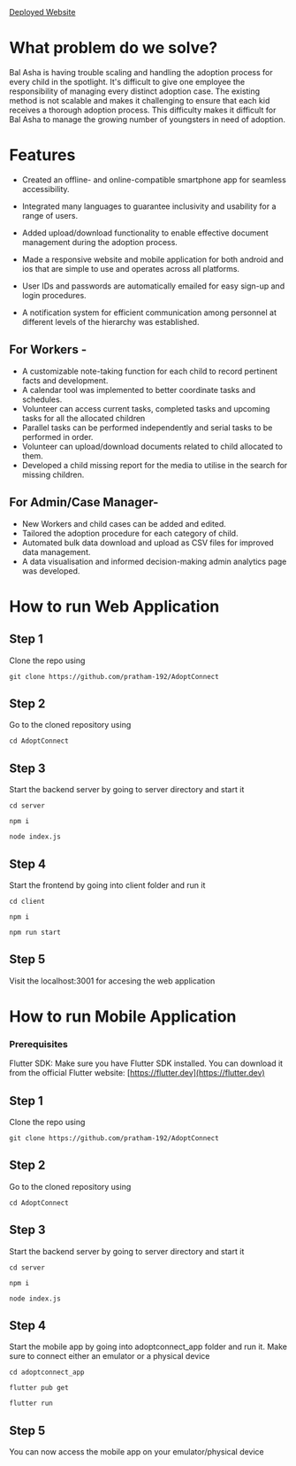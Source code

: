 <a href="adopt-connect.vercel.app">
Deployed Website
</a>

# What problem do we solve?

Bal Asha is having trouble scaling and handling the adoption process for every child in the spotlight. It's difficult to give one employee the responsibility of managing every distinct adoption case. The existing method is not scalable and makes it challenging to ensure that each kid receives a thorough adoption process. This difficulty makes it difficult for Bal Asha to manage the growing number of youngsters in need of adoption.

# Features

- Created an offline- and online-compatible smartphone app for seamless accessibility.

- Integrated many languages to guarantee inclusivity and usability for a range of users.

- Added upload/download functionality to enable effective document management during the adoption process.

- Made a responsive website and mobile application for both android and ios that are simple to use and operates across all platforms.

- User IDs and passwords are automatically emailed for easy sign-up and login procedures.

- A notification system for efficient communication among personnel at different levels of the hierarchy was established. 


## For Workers -
- A customizable note-taking function for each child to record pertinent facts and development.
- A calendar tool was implemented to better coordinate tasks and schedules. 
- Volunteer can access current tasks, completed tasks and upcoming tasks for all the allocated children
- Parallel tasks can be performed independently and serial tasks to be performed in order.
- Volunteer can upload/download documents related to child allocated to them.
- Developed a child missing report for the media to utilise in the search for missing children.

## For Admin/Case Manager-
- New Workers and child cases can be added and edited.
- Tailored the adoption procedure for each category of child.
- Automated bulk data download and upload as CSV files for improved data management.
- A data visualisation and informed decision-making admin analytics page was developed. 

# How to run Web Application

## Step 1

Clone the repo using
```
git clone https://github.com/pratham-192/AdoptConnect
```

## Step 2
Go to the cloned repository using
```
cd AdoptConnect
```

## Step 3
Start the backend server by going to server directory and start it
```
cd server

npm i

node index.js
```

## Step 4
Start the frontend by going into client folder and run it
```
cd client

npm i

npm run start
```

## Step 5
Visit the localhost:3001 for accesing the web application

# How to run Mobile Application

### Prerequisites

Flutter SDK: Make sure you have Flutter SDK installed. You can download it from the official Flutter website: [https://flutter.dev](https://flutter.dev)

## Step 1
Clone the repo using
```
git clone https://github.com/pratham-192/AdoptConnect
```

## Step 2
Go to the cloned repository using
```
cd AdoptConnect
```

## Step 3
Start the backend server by going to server directory and start it
```
cd server

npm i

node index.js
```

## Step 4
Start the mobile app by going into adoptconnect_app folder and run it. Make sure to connect either an emulator or a physical device
```
cd adoptconnect_app

flutter pub get

flutter run
```

## Step 5
You can now access the mobile app on your emulator/physical device
